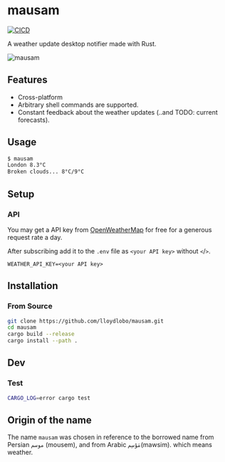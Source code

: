 # mausam

[![CICD](https://github.com/lloydlobo/mausam/actions/workflows/CICD.yml/badge.svg)](https://github.com/lloydlobo/mausam/actions/workflows/CICD.yml)

A weather update desktop notifier made with Rust.

![mausam](https://i.imgur.com/z19OYxE.gif)

## Features

* Cross-platform
* Arbitrary shell commands are supported.
* Constant feedback about the weather updates (..and TODO: current forecasts).
<!-- TODO: * Export results to various formats: CSV, JSON, Markdown, AsciiDoc. -->

## Usage

```sh
$ mausam
London 8.3°C
Broken clouds... 8°C/9°C
```

## Setup

### API

You may get a API key from [OpenWeatherMap](https://openweathermap.org/api) for
free for a generous request rate a day.

After subscribing add it to the `.env` file as `<your API key>` without `<`/`>`.

```bashls
WEATHER_API_KEY=<your API key>
```

## Installation

### From Source

```sh
git clone https://github.com/lloydlobo/mausam.git
cd mausam
cargo build --release
cargo install --path .
```

## Dev

### Test

```sh
CARGO_LOG=error cargo test
```

## Origin of the name

The name `mausam` was chosen in reference to the borrowed name
from Persian `موسم` (mousem), and from Arabic `مَوْسِم`(mawsim). which means weather.
